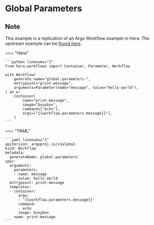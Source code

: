 # Global Parameters

## Note

This example is a replication of an Argo Workflow example in Hera.
The upstream example can be [found here](https://github.com/argoproj/argo-workflows/blob/main/examples/global-parameters.yaml).




=== "Hera"

    ```python linenums="1"
    from hera.workflows import Container, Parameter, Workflow

    with Workflow(
        generate_name="global-parameters-",
        entrypoint="print-message",
        arguments=Parameter(name="message", value="hello world"),
    ) as w:
        Container(
            name="print-message",
            image="busybox",
            command=["echo"],
            args=["{{workflow.parameters.message}}"],
        )
    ```

=== "YAML"

    ```yaml linenums="1"
    apiVersion: argoproj.io/v1alpha1
    kind: Workflow
    metadata:
      generateName: global-parameters-
    spec:
      arguments:
        parameters:
        - name: message
          value: hello world
      entrypoint: print-message
      templates:
      - container:
          args:
          - '{{workflow.parameters.message}}'
          command:
          - echo
          image: busybox
        name: print-message
    ```

